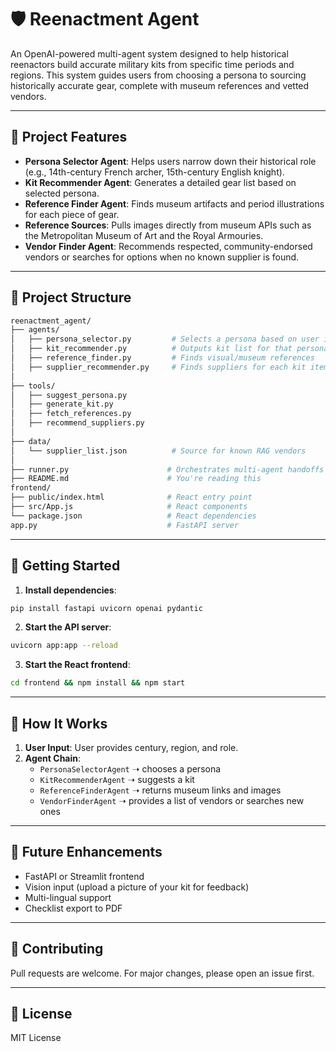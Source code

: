 # 🛡️ Reenactment Agent

An OpenAI-powered multi-agent system designed to help historical reenactors build accurate military kits from specific time periods and regions. This system guides users from choosing a persona to sourcing historically accurate gear, complete with museum references and vetted vendors.

---

## 🔧 Project Features

- **Persona Selector Agent**: Helps users narrow down their historical role (e.g., 14th-century French archer, 15th-century English knight).
- **Kit Recommender Agent**: Generates a detailed gear list based on selected persona.
- **Reference Finder Agent**: Finds museum artifacts and period illustrations for each piece of gear.
- **Reference Sources**: Pulls images directly from museum APIs such as the Metropolitan Museum of Art and the Royal Armouries.
- **Vendor Finder Agent**: Recommends respected, community-endorsed vendors or searches for options when no known supplier is found.

---

## 🧱 Project Structure

```bash
reenactment_agent/
├── agents/
│   ├── persona_selector.py         # Selects a persona based on user input
│   ├── kit_recommender.py          # Outputs kit list for that persona
│   ├── reference_finder.py         # Finds visual/museum references
│   ├── supplier_recommender.py     # Finds suppliers for each kit item
│
├── tools/
│   ├── suggest_persona.py
│   ├── generate_kit.py
│   ├── fetch_references.py
│   ├── recommend_suppliers.py
│
├── data/
│   └── supplier_list.json          # Source for known RAG vendors
│
├── runner.py                      # Orchestrates multi-agent handoffs
├── README.md                      # You're reading this
frontend/
├── public/index.html              # React entry point
├── src/App.js                     # React components
└── package.json                   # React dependencies
app.py                             # FastAPI server
```

---

## 🚀 Getting Started

1. **Install dependencies**:
```bash
pip install fastapi uvicorn openai pydantic
```

2. **Start the API server**:
```bash
uvicorn app:app --reload
```

3. **Start the React frontend**:
```bash
cd frontend && npm install && npm start
```

---

## 🧠 How It Works

1. **User Input**: User provides century, region, and role.
2. **Agent Chain**:
   - `PersonaSelectorAgent` ➝ chooses a persona
   - `KitRecommenderAgent` ➝ suggests a kit
   - `ReferenceFinderAgent` ➝ returns museum links and images
   - `VendorFinderAgent` ➝ provides a list of vendors or searches new ones

---

## 📌 Future Enhancements

- FastAPI or Streamlit frontend
- Vision input (upload a picture of your kit for feedback)
- Multi-lingual support
- Checklist export to PDF

---

## 🤝 Contributing

Pull requests are welcome. For major changes, please open an issue first.

---

## 📜 License

MIT License
